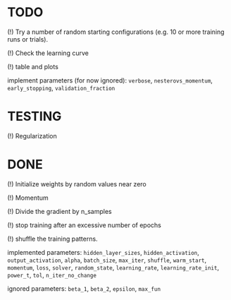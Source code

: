 
TODO
=========

(!) Try a number of random starting configurations (e.g. 10 or more training runs or trials).

(!) Check the learning curve

(!) table and plots

implement parameters (for now ignored): `verbose`, `nesterovs_momentum`, `early_stopping`, `validation_fraction`

TESTING
=========

(!) Regularization


DONE
=========

(!) Initialize weights by random values near zero

(!) Momentum

(!) Divide the gradient by n_samples

(!) stop training after an excessive number of epochs

(!) shuffle the training patterns.

implemented parameters: `hidden_layer_sizes`, `hidden_activation`, `output_activation`, `alpha`, `batch_size`, `max_iter`, `shuffle`, `warm_start`, `momentum`, `loss`, `solver`, `random_state`, `learning_rate`, `learning_rate_init`, `power_t`, `tol`, `n_iter_no_change`

ignored parameters: `beta_1`, `beta_2`, `epsilon`, `max_fun`